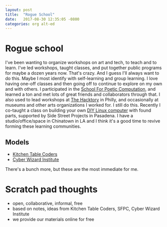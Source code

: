 ```yaml
---
layout: post
title:  "Rogue School"
date:   2017-08-30 12:35:05 -0800
categories: org alt-ed
---
```


# Rogue school

I've been wanting to organize workshops on art and tech, to teach and to learn. I've led workshops, taught classes, and put together public programs for maybe a dozen years now. That's crazy. And I guess I'll always want to do this. Maybe I most identify with self-learning and group learning. I love having one-off classes and then going off to continue to explore on my own and with others. I participated in the [School For Poetic Computation](http://sfpc.io), and learned a ton and met lots of great friends and collaborators through that. I also used to lead workshops at [The Hacktory](http://thehacktory.org) in Philly, and occasionally at museums and other arts organizations I worked for. I still do this. Recently I co-taught a class on building your own [DIY Linux computer](https://github.com/lee2sman/RadicalDIYComputing_workshop) with found parts, supported by Side Street Projects in Pasadena. I have a studio/office/space in Chinatown in LA and I think it's a good time to revive forming these learning communities.

## Models
* [Kitchen Table Coders](http://kitchentablecoders.com/about/)
* [Cyber Wizard Institute](http://cyber.wizard.institute/)

There's a bunch more, but these are the most immediate for me.

# Scratch pad thoughts
* open, collaborative, informal, free
* based on notes, ideas from Kitchen Table Coders, SFPC, Cyber Wizard Institute
* we provide our materials online for free
